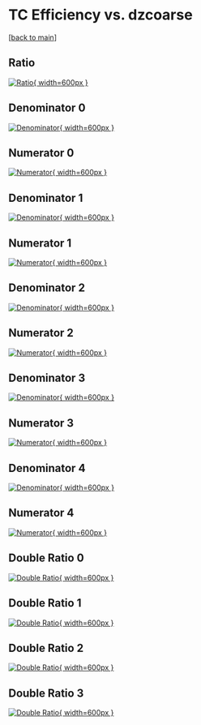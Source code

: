 # TC Efficiency vs. dzcoarse

[[back to main](./)]



## Ratio

[![Ratio](../mtv/var/TC_xtr_0_-1_eff_dzcoarse.png){ width=600px }](../mtv/var/TC_xtr_0_-1_eff_dzcoarse.pdf)

## Denominator 0

[![Denominator](../mtv/den/TC_xtr_0_-1_eff_dzcoarse_den0.png){ width=600px }](../mtv/den/TC_xtr_0_-1_eff_dzcoarse_den0.pdf)

## Numerator 0

[![Numerator](../mtv/num/TC_xtr_0_-1_eff_dzcoarse_num0.png){ width=600px }](../mtv/num/TC_xtr_0_-1_eff_dzcoarse_num0.pdf)

## Denominator 1

[![Denominator](../mtv/den/TC_xtr_0_-1_eff_dzcoarse_den1.png){ width=600px }](../mtv/den/TC_xtr_0_-1_eff_dzcoarse_den1.pdf)

## Numerator 1

[![Numerator](../mtv/num/TC_xtr_0_-1_eff_dzcoarse_num1.png){ width=600px }](../mtv/num/TC_xtr_0_-1_eff_dzcoarse_num1.pdf)

## Denominator 2

[![Denominator](../mtv/den/TC_xtr_0_-1_eff_dzcoarse_den2.png){ width=600px }](../mtv/den/TC_xtr_0_-1_eff_dzcoarse_den2.pdf)

## Numerator 2

[![Numerator](../mtv/num/TC_xtr_0_-1_eff_dzcoarse_num2.png){ width=600px }](../mtv/num/TC_xtr_0_-1_eff_dzcoarse_num2.pdf)

## Denominator 3

[![Denominator](../mtv/den/TC_xtr_0_-1_eff_dzcoarse_den3.png){ width=600px }](../mtv/den/TC_xtr_0_-1_eff_dzcoarse_den3.pdf)

## Numerator 3

[![Numerator](../mtv/num/TC_xtr_0_-1_eff_dzcoarse_num3.png){ width=600px }](../mtv/num/TC_xtr_0_-1_eff_dzcoarse_num3.pdf)

## Denominator 4

[![Denominator](../mtv/den/TC_xtr_0_-1_eff_dzcoarse_den4.png){ width=600px }](../mtv/den/TC_xtr_0_-1_eff_dzcoarse_den4.pdf)

## Numerator 4

[![Numerator](../mtv/num/TC_xtr_0_-1_eff_dzcoarse_num4.png){ width=600px }](../mtv/num/TC_xtr_0_-1_eff_dzcoarse_num4.pdf)

## Double Ratio 0

[![Double Ratio](../mtv/ratio/TC_xtr_0_-1_eff_dzcoarse_ratio0.png){ width=600px }](../mtv/ratio/TC_xtr_0_-1_eff_dzcoarse_ratio0.pdf)

## Double Ratio 1

[![Double Ratio](../mtv/ratio/TC_xtr_0_-1_eff_dzcoarse_ratio1.png){ width=600px }](../mtv/ratio/TC_xtr_0_-1_eff_dzcoarse_ratio1.pdf)

## Double Ratio 2

[![Double Ratio](../mtv/ratio/TC_xtr_0_-1_eff_dzcoarse_ratio2.png){ width=600px }](../mtv/ratio/TC_xtr_0_-1_eff_dzcoarse_ratio2.pdf)

## Double Ratio 3

[![Double Ratio](../mtv/ratio/TC_xtr_0_-1_eff_dzcoarse_ratio3.png){ width=600px }](../mtv/ratio/TC_xtr_0_-1_eff_dzcoarse_ratio3.pdf)

